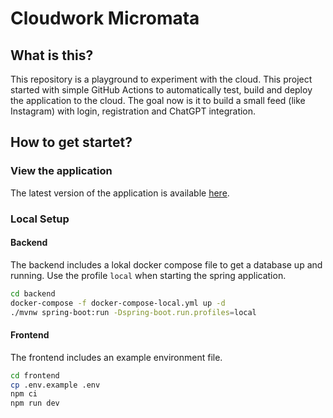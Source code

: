 # Cloudwork Micromata

## What is this?

This repository is a playground to experiment with the cloud. This project started with simple GitHub Actions to automatically 
test, build and deploy the application to the cloud.
The goal now is it to build a small feed (like Instagram) with login, registration and ChatGPT integration.

## How to get startet?

### View the application

The latest version of the application is available [here](https://cosmos-connect.onrender.com).

### Local Setup

#### Backend

The backend includes a lokal docker compose file to get a database up and running. Use the profile ``local`` when starting the
spring application.

```bash
cd backend
docker-compose -f docker-compose-local.yml up -d
./mvnw spring-boot:run -Dspring-boot.run.profiles=local
```

#### Frontend

The frontend includes an example environment file.

```bash
cd frontend
cp .env.example .env
npm ci
npm run dev
```